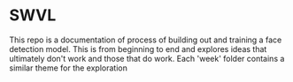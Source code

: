 # SWVL

This repo is a documentation of process of building out and training a face detection model. This is from beginning to end and explores ideas that ultimately don't work and those that do work. Each 'week' folder contains a similar theme for the exploration
